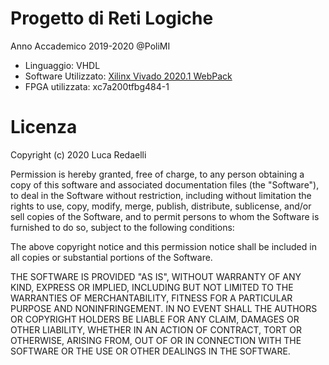 # Progetto di Reti Logiche
Anno Accademico 2019-2020 @PoliMI

+ Linguaggio: VHDL 
+ Software Utilizzato: [Xilinx Vivado 2020.1 WebPack](https://www.xilinx.com/products/design-tools/vivado/vivado-webpack.html) 
+ FPGA utilizzata: xc7a200tfbg484-1

# Licenza
Copyright (c) 2020 Luca Redaelli

Permission is hereby granted, free of charge, to any person obtaining a copy of this software and associated documentation files (the "Software"), to deal in the Software without restriction, including without limitation the rights to use, copy, modify, merge, publish, distribute, sublicense, and/or sell copies of the Software, and to permit persons to whom the Software is furnished to do so, subject to the following conditions:

The above copyright notice and this permission notice shall be included in all copies or substantial portions of the Software.

THE SOFTWARE IS PROVIDED "AS IS", WITHOUT WARRANTY OF ANY KIND, EXPRESS OR IMPLIED, INCLUDING BUT NOT LIMITED TO THE WARRANTIES OF MERCHANTABILITY, FITNESS FOR A PARTICULAR PURPOSE AND NONINFRINGEMENT. IN NO EVENT SHALL THE AUTHORS OR COPYRIGHT HOLDERS BE LIABLE FOR ANY CLAIM, DAMAGES OR OTHER LIABILITY, WHETHER IN AN ACTION OF CONTRACT, TORT OR OTHERWISE, ARISING FROM, OUT OF OR IN CONNECTION WITH THE SOFTWARE OR THE USE OR OTHER DEALINGS IN THE SOFTWARE.
